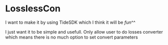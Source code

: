 LosslessCon
===========

I want to make it by using TideSDK which I think it will be *fun*^^

I just want it to be simple and usefull. Only allow user to do losses converter which means there is no much
option to set convert parameters
